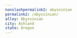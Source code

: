 ```yaml
---
﻿nonslashpermalink2: abyssinian
permalink2: /abyssinian/
alley: Abyssinian
city: Ashland
state: Oregon
---
```

